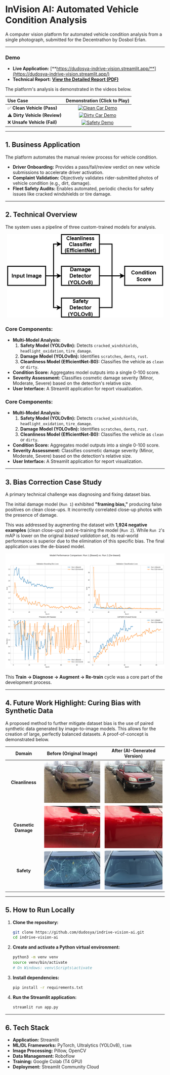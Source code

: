 
# InVision AI: Automated Vehicle Condition Analysis

A computer vision platform for automated vehicle condition analysis from a single photograph, submitted for the Decentrathon by Dosbol Erlan.

---

### Demo

*   **Live Application:** [**https://dudosya-indrive-vision.streamlit.app/**](https://dudosya-indrive-vision.streamlit.app/)
*   **Technical Report:** [**View the Detailed Report (PDF)**](https://drive.google.com/file/d/1-nu_QlWdeybrdX_5OQt7Z0AcgT-Bp4k_/view?usp=sharing)

The platform's analysis is demonstrated in the videos below.

| Use Case | Demonstration (Click to Play) |
| :--- | :---: |
| ✅ **Clean Vehicle (Pass)** | [![Clean Car Demo](https://img.youtube.com/vi/Vxf3VJt9wtk/0.jpg)](https://www.youtube.com/watch?v=Vxf3VJt9wtk) |
| ⚠️ **Dirty Vehicle (Review)** | [![Dirty Car Demo](https://img.youtube.com/vi/bdF5OKvWusc/0.jpg)](https://www.youtube.com/watch?v=bdF5OKvWusc) |
| ❌ **Unsafe Vehicle (Fail)** | [![Safety Demo](https://img.youtube.com/vi/AExnKothz4k/0.jpg)](https://www.youtube.com/watch?v=AExnKothz4k) |

---

## 1. Business Application

The platform automates the manual review process for vehicle condition.

*   **Driver Onboarding:** Provides a pass/fail/review verdict on new vehicle submissions to accelerate driver activation.
*   **Complaint Validation:** Objectively validates rider-submitted photos of vehicle condition (e.g., dirt, damage).
*   **Fleet Safety Audits:** Enables automated, periodic checks for safety issues like cracked windshields or tire damage.

---


## 2. Technical Overview

The system uses a pipeline of three custom-trained models for analysis.

<p align="center">
  <img src="assets/architecture.png" alt="Architecture Diagram">
</p>

### Core Components:
*   **Multi-Model Analysis:**
    1.  **Safety Model (YOLOv8n):** Detects `cracked_windshields`, `headlight_oxidation`, `tire_damage`.
    2.  **Damage Model (YOLOv8n):** Identifies `scratches`, `dents`, `rust`.
    3.  **Cleanliness Model (EfficientNet-B0):** Classifies the vehicle as `clean` or `dirty`.
*   **Condition Score:** Aggregates model outputs into a single 0-100 score.
*   **Severity Assessment:** Classifies cosmetic damage severity (Minor, Moderate, Severe) based on the detection's relative size.
*   **User Interface:** A Streamlit application for report visualization.



### Core Components:
*   **Multi-Model Analysis:**
    1.  **Safety Model (YOLOv8n):** Detects `cracked_windshields`, `headlight_oxidation`, `tire_damage`.
    2.  **Damage Model (YOLOv8n):** Identifies `scratches`, `dents`, `rust`.
    3.  **Cleanliness Model (EfficientNet-B0):** Classifies the vehicle as `clean` or `dirty`.
*   **Condition Score:** Aggregates model outputs into a single 0-100 score.
*   **Severity Assessment:** Classifies cosmetic damage severity (Minor, Moderate, Severe) based on the detection's relative size.
*   **User Interface:** A Streamlit application for report visualization.

---

## 3. Bias Correction Case Study

A primary technical challenge was diagnosing and fixing dataset bias.

The initial damage model (`Run 1`) exhibited **"framing bias,"** producing false positives on clean close-ups. It incorrectly correlated close-up photos with the presence of damage.

This was addressed by augmenting the dataset with **1,924 negative examples** (clean close-ups) and re-training the model (`Run 2`). While `Run 2`'s mAP is lower on the original *biased validation set*, its real-world performance is superior due to the elimination of this specific bias. The final application uses the de-biased model.

![Comparison Plot of Biased vs. De-biased Models](assets/bias_comparison.png)

This **Train -> Diagnose -> Augment -> Re-train** cycle was a core part of the development process.

---

## 4. Future Work Highlight: Curing Bias with Synthetic Data

A proposed method to further mitigate dataset bias is the use of paired synthetic data generated by image-to-image models. This allows for the creation of large, perfectly balanced datasets. A proof-of-concept is demonstrated below.

| Domain | Before (Original Image) | After (AI-Generated Version) |
| :---: | :---: | :---: |
| **Cleanliness** | <img src="assets/dirty1.jpeg" alt="Dirty Car" width="300"> | <img src="assets/dirty2.png" alt="Clean Car" width="300"> |
| **Cosmetic Damage** | <img src="assets/scratches1.jpeg" alt="Scratched Car" width="300"> | <img src="assets/scratches2.png" alt="Repaired Car" width="300"> |
| **Safety** | <img src="assets/cracked_windshield1.jpeg" alt="Cracked Windshield" width="300"> | <img src="assets/cracked_windshield2.png" alt="Repaired Windshield" width="300"> |

---

## 5. How to Run Locally

1.  **Clone the repository:**
    ```bash
    git clone https://github.com/dudosya/indrive-vision-ai.git
    cd indrive-vision-ai
    ```
2.  **Create and activate a Python virtual environment:**
    ```bash
    python3 -m venv venv
    source venv/bin/activate
    # On Windows: venv\Scripts\activate
    ```
3.  **Install dependencies:**
    ```bash
    pip install -r requirements.txt
    ```
4.  **Run the Streamlit application:**
    ```bash
    streamlit run app.py
    ```

---

## 6. Tech Stack

*   **Application:** Streamlit
*   **ML/DL Frameworks:** PyTorch, Ultralytics (YOLOv8), `timm`
*   **Image Processing:** Pillow, OpenCV
*   **Data Management:** Roboflow
*   **Training:** Google Colab (T4 GPU)
*   **Deployment:** Streamlit Community Cloud